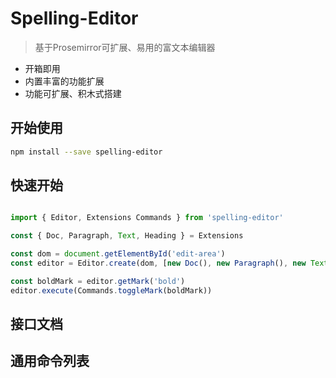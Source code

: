 # Spelling-Editor

> 基于Prosemirror可扩展、易用的富文本编辑器

- 开箱即用
- 内置丰富的功能扩展
- 功能可扩展、积木式搭建

## 开始使用

```bash
npm install --save spelling-editor
```

## 快速开始

```javascript

import { Editor, Extensions Commands } from 'spelling-editor'

const { Doc, Paragraph, Text, Heading } = Extensions

const dom = document.getElementById('edit-area')
const editor = Editor.create(dom, [new Doc(), new Paragraph(), new Text(), new Heading()], { })

const boldMark = editor.getMark('bold')
editor.execute(Commands.toggleMark(boldMark))

```

## 接口文档


## 通用命令列表
